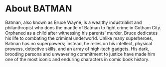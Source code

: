 # **About BATMAN**

Batman, also known as Bruce Wayne, is a wealthy industrialist and philanthropist who dons the mantle of Batman to fight crime in Gotham City. Orphaned as a child after witnessing his parents' murder, Bruce dedicates his life to combating the criminal underworld. Unlike many superheroes, Batman has no superpowers; instead, he relies on his intellect, physical prowess, detective skills, and an array of high-tech gadgets. His dark, brooding persona and unwavering commitment to justice have made him one of the most iconic and enduring characters in comic book history.
